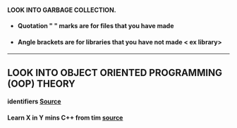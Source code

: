 
#### LOOK INTO GARBAGE COLLECTION.

- #### Quotation " " marks are for files that you have made

- #### Angle brackets are for libraries that you have not made < ex library>
---
## LOOK INTO OBJECT ORIENTED PROGRAMMING (OOP) THEORY

#### identifiers [Source](http://en.cppreference.com/w/cpp/language/identifiers)
#### Learn X in Y mins C++ from tim [source](https://learnxinyminutes.com/docs/c++/)
